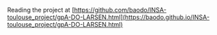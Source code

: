 Reading the project at [https://github.com/baodo/INSA-toulouse_project/gpA-DO-LARSEN.html](https://baodo.github.io/INSA-toulouse_project/gpA-DO-LARSEN.html)
